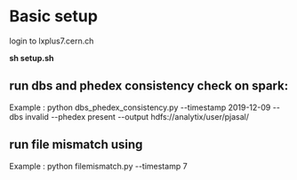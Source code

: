 # Basic setup


login to lxplus7.cern.ch


**sh setup.sh**



## run dbs and phedex consistency check on spark:

Example : python dbs_phedex_consistency.py --timestamp 2019-12-09 --dbs invalid --phedex present --output hdfs://analytix/user/pjasal/


## run file mismatch using
Example : 
python filemismatch.py --timestamp 7
